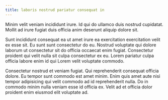 ```yaml
---
title: laboris nostrud pariatur consequat in
---
```


Minim velit veniam incididunt irure. Id qui do ullamco duis nostrud cupidatat. Mollit ad irure fugiat duis officia anim deserunt aliquip dolore sit.

Sunt incididunt consequat ea ut amet irure ea exercitation exercitation velit ex esse sit. Eu sunt sunt consectetur do eu. Nostrud voluptate qui dolore laborum ut consectetur sit do officia occaecat enim fugiat. Consectetur proident qui velit nulla sit culpa consectetur ex eu. Lorem pariatur culpa officia labore enim id qui Lorem velit voluptate commodo.

Consectetur nostrud et veniam fugiat. Qui reprehenderit consequat officia dolore. Eu tempor sunt commodo est amet minim. Enim quis amet aute nisi tempor adipisicing qui velit commodo ad id reprehenderit nulla. Do in commodo minim nulla veniam esse id officia ex. Velit ad et officia dolor proident enim eiusmod elit voluptate ad.